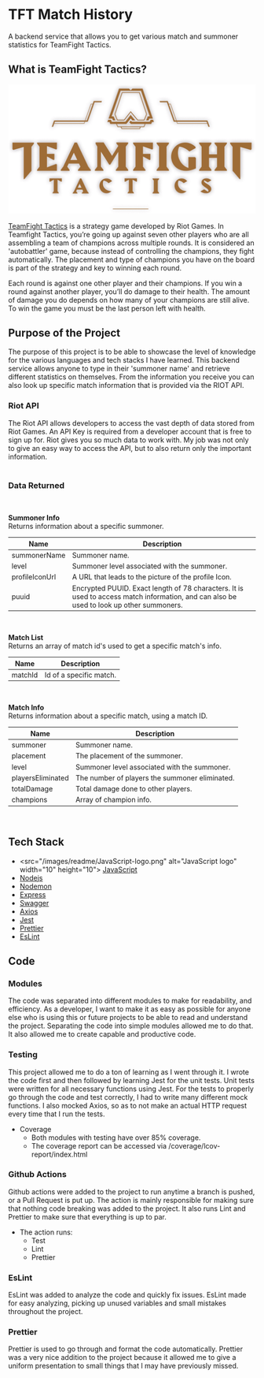 # __TFT Match History__

A backend service that allows you to get various match and summoner statistics for TeamFight Tactics.

## __What is TeamFight Tactics?__

![Logo of TFT](/images/readme/logo-hero.png)

[TeamFight Tactics](https://teamfighttactics.leagueoflegends.com/en-us/) is a strategy game developed by Riot Games. In Teamfight Tactics, you’re going up against seven other players who are all assembling a team of champions across multiple rounds. It is considered an 'autobattler' game, because instead of controlling the champions, they fight automatically. The placement and type of champions you have on the board is part of the strategy and key to winning each round.

Each round is against one other player and their champions. If you win a round against another player, you’ll do damage to their health. The amount of damage you do depends on how many of your champions are still alive. To win the game you must be the last person left with health.


## __Purpose of the Project__

The purpose of this project is to be able to showcase the level of knowledge for the various languages and tech stacks I have learned. This backend service allows anyone to type in their 'summoner name' and retrieve different statistics on themselves. From the information you receive you can also look up specific match information that is provided via the RIOT API. 

### __Riot API__

The Riot API allows developers to access the vast depth of data stored from Riot Games. An API Key is required from a developer account that is free to sign up for. Riot gives you so much data to work with. My job was not only to give an easy way to access the API, but to also return only the important information.  
</br>

### __Data Returned__ 
</br>

__Summoner Info__ </br>
Returns information about a specific summoner.

Name | Description
-----|------------
summonerName | Summoner name.
level | Summoner level associated with the summoner.
profileIconUrl | A URL that leads to the picture of the profile Icon.
puuid | Encrypted PUUID. Exact length of 78 characters. It is used to access match information, and can also be used to look up other summoners.
</br>

__Match List__ </br>
Returns an array of match id's used to get a specific match's info.

Name | Description
-----|------------
matchId | Id of a specific match.
</br>

__Match Info__ </br>
Returns information about a specific match, using a match ID.

Name | Description
-----|------------
summoner | Summoner name.
placement | The placement of the summoner.
level | Summoner level associated with the summoner.
playersEliminated | The number of players the summoner eliminated.
totalDamage | Total damage done to other players.
champions | Array of champion info.
</br>

## __Tech Stack__

* <src="/images/readme/JavaScript-logo.png" alt="JavaScript logo" width="10" height="10"> [JavaScript](https://www.javascript.com/)
* [Nodejs](https://nodejs.dev/)
* [Nodemon](https://nodemon.io/)
* [Express](https://expressjs.com/)
* [Swagger](https://swagger.io/)
* [Axios](https://www.npmjs.com/package/axios)
* [Jest](https://jestjs.io/)
* [Prettier](https://prettier.io/)
* [EsLint](https://eslint.org/)

## __Code__

### __Modules__

The code was separated into different modules to make for readability, and efficiency. As a developer, I want to make it as easy as possible for anyone else who is using this or future projects to be able to read and understand the project. Separating the code into simple modules allowed me to do that. It also allowed me to create capable and productive code.

### __Testing__

This project allowed me to do a ton of learning as I went through it. I wrote the code first and then followed by learning Jest for the unit tests.
Unit tests were written for all necessary functions using Jest.
For the tests to properly go through the code and test correctly, I had to write many different mock functions. I also mocked Axios, so as to not make an actual HTTP request every time that I run the tests.
* Coverage
    * Both modules with testing have over 85% coverage.
    * The coverage report can be accessed via /coverage/lcov-report/index.html

### __Github Actions__

Github actions were added to the project to run anytime a branch is pushed, or a Pull Request is put up. The action is mainly responsible for making sure that nothing code breaking was added to the project. It also runs Lint and Prettier to make sure that everything is up to par.
* The action runs:
    * Test
    * Lint
    * Prettier

### __EsLint__

EsLint was added to analyze the code and quickly fix issues. EsLint made for easy analyzing, picking up unused variables and small mistakes throughout the project.

### __Prettier__

Prettier is used to go through and format the code automatically. Prettier was a very nice addition to the project because it allowed me to give a uniform presentation to small things that I may have previously missed.